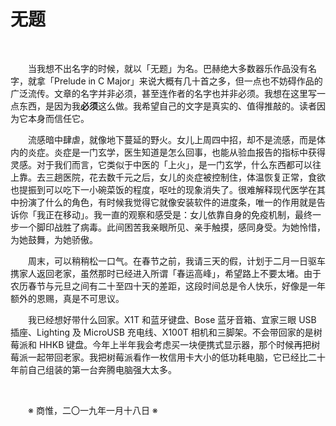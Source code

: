 # 无题

&emsp;&emsp;

&emsp;&emsp;当我想不出名字的时候，就以「无题」为名。巴赫绝大多数器乐作品没有名字，就拿「Prelude in C Major」来说大概有几十首之多，但一点也不妨碍作品的广泛流传。文章的名字并非必须，甚至连作者的名字也并非必须。我想在这里写一点东西，是因为我**必须**这么做。我希望自己的文字是真实的、值得推敲的。读者因为它本身而信任它。

&emsp;&emsp;流感暗中肆虐，就像地下蔓延的野火。女儿上周四中招，却不是流感，而是体内的炎症。炎症是一门玄学，医生知道是怎么回事，也能从验血报告的指标中获得灵感。对于我们而言，它类似于中医的「上火」，是一门玄学，什么东西都可以往上靠。去三趟医院，花去数千元之后，女儿的炎症被控制住，体温恢复正常，食欲也提振到可以吃下一小碗菜饭的程度，呕吐的现象消失了。很难解释现代医学在其中扮演了什么的角色，有时候我觉得它就像安装软件的进度条，唯一的作用就是告诉你「我正在移动」。我一直的观察和感受是：女儿依靠自身的免疫机制，最终一步一个脚印战胜了病毒。此间困苦我亲眼所见、亲手触摸，感同身受。为她怜惜，为她鼓舞，为她骄傲。

&emsp;&emsp;周末，可以稍稍松一口气。在春节之前，我请三天的假，计划于二月一日驱车携家人返回老家，虽然那时已经进入所谓「春运高峰」，希望路上不要太堵。由于农历春节与元旦之间有二十至四十天的差距，这段时间总是令人快乐，好像是一年额外的恩赐，真是不可思议。

&emsp;&emsp;我已经想好带什么回家。X1T 和蓝牙键盘、Bose 蓝牙音箱、宜家三眼 USB 插座、Lighting 及 MicroUSB 充电线、X100T 相机和三脚架。不会带回家的是树莓派和 HHKB 键盘。今年上半年我会考虑买一块便携式显示器，那个时候再把树莓派一起带回老家。我把树莓派看作一枚信用卡大小的低功耗电脑，它已经比二十年前自己组装的第一台奔腾电脑强大太多。

&emsp;&emsp;

&emsp;&emsp;※ 商惟，二〇一九年一月十八日 ※